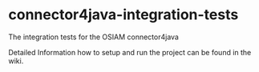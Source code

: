 connector4java-integration-tests
================================

The integration tests for the OSIAM connector4java

Detailed Information how to setup and run the project can be found in the wiki.
